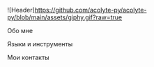 ![Header]https://github.com/acolyte-py/acolyte-py/blob/main/assets/giphy.gif?raw=true

Обо мне 

Языки и инструменты

Мои контакты
